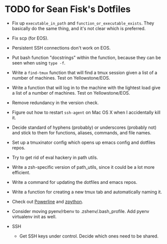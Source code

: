 TODO for Sean Fisk's Dotfiles
=============================

* Fix up `executable_in_path` and `function_or_executable_exists`. They basically do the same thing, and it's not clear which is preferred.
* Fix scp (for EOS).
* Persistent SSH connections don't work on EOS.
* Put bash function "docstrings" within the function, because they can be seen when using `type -f`.
* Write a `find-tmux` function that will find a tmux session given a list of a number of machines. Test on Yellowstone/EOS.
* Write a function that will log in to the machine with the lightest load give a list of a number of machines. Test on Yellowstone/EOS.
* Remove redundancy in the version check.
* Figure out how to restart `ssh-agent` on Mac OS X when I accidentally kill it.
* Decide standard of hyphens (probably) or underscores (probably not) and stick to them for functions, aliases, commands, and file names.
* Set up a tmuxinator config which opens up emacs config and dotfiles repos.
* Try to get rid of eval hackery in path utils.
* Write a zsh-specific version of path_utils, since it could be a lot more efficient.
* Write a command for updating the dotfiles and emacs repos.
* Write a function for creating a new tmux tab and automatically naming it.
* Check out [Powerline](https://github.com/Lokaltog/powerline) and [zpython](https://bitbucket.org/ZyX_I/zsh/src).
* Consider moving pyenv/rbenv to .zshenv/.bash_profile. Add pyenv virtualenv init as well.

* SSH
    * Get SSH keys under control. Decide which ones need to be shared.
